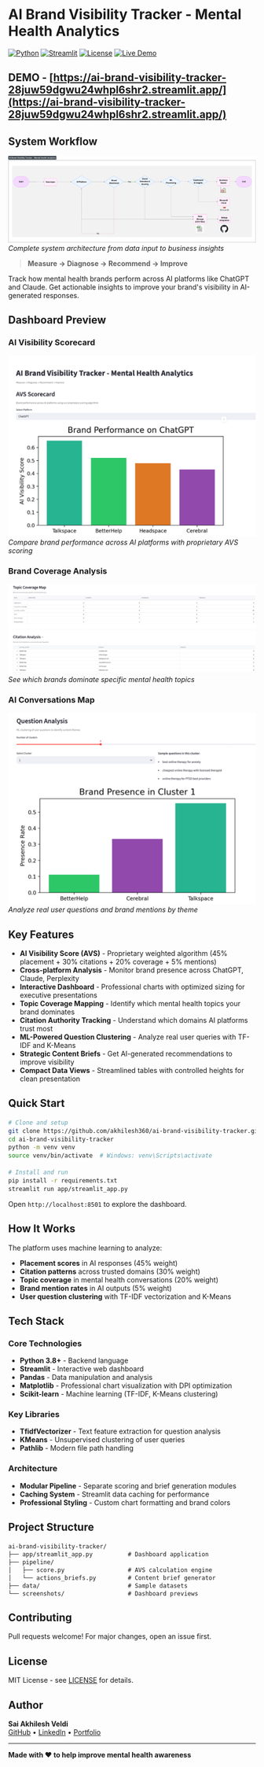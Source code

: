 # AI Brand Visibility Tracker - Mental Health Analytics

[![Python](https://img.shields.io/badge/Python-3.8+-blue.svg)](https://www.python.org/downloads/)
[![Streamlit](https://img.shields.io/badge/Streamlit-1.28+-red.svg)](https://streamlit.io/)
[![License](https://img.shields.io/badge/License-MIT-green.svg)](LICENSE)
[![Live Demo](https://img.shields.io/badge/Live%20Demo-Streamlit-FF4B4B.svg)](https://ai-brand-visibility-tracker-28juw59dgwu24whpl6shr2.streamlit.app/)


## DEMO - **[https://ai-brand-visibility-tracker-28juw59dgwu24whpl6shr2.streamlit.app/](https://ai-brand-visibility-tracker-28juw59dgwu24whpl6shr2.streamlit.app/)**
## System Workflow

![AI Brand Visibility Tracker Workflow](images/workflow-diagram.png)
*Complete system architecture from data input to business insights*


> **Measure → Diagnose → Recommend → Improve**

Track how mental health brands perform across AI platforms like ChatGPT and Claude. Get actionable insights to improve your brand's visibility in AI-generated responses.

## Dashboard Preview

### AI Visibility Scorecard
![Visibility Scorecard](screenshots/visibility-scorecard.png)
*Compare brand performance across AI platforms with proprietary AVS scoring*

### Brand Coverage Analysis  
![Brand Coverage](screenshots/brand-coverage.png)
*See which brands dominate specific mental health topics*

### AI Conversations Map
![Conversations Map](screenshots/conversations-map.png)
*Analyze real user questions and brand mentions by theme*

## Key Features

- **AI Visibility Score (AVS)** - Proprietary weighted algorithm (45% placement + 30% citations + 20% coverage + 5% mentions)
- **Cross-platform Analysis** - Monitor brand presence across ChatGPT, Claude, Perplexity
- **Interactive Dashboard** - Professional charts with optimized sizing for executive presentations
- **Topic Coverage Mapping** - Identify which mental health topics your brand dominates
- **Citation Authority Tracking** - Understand which domains AI platforms trust most
- **ML-Powered Question Clustering** - Analyze real user queries with TF-IDF and K-Means
- **Strategic Content Briefs** - Get AI-generated recommendations to improve visibility
- **Compact Data Views** - Streamlined tables with controlled heights for clean presentation

## Quick Start

```bash
# Clone and setup
git clone https://github.com/akhilesh360/ai-brand-visibility-tracker.git
cd ai-brand-visibility-tracker
python -m venv venv
source venv/bin/activate  # Windows: venv\Scripts\activate

# Install and run
pip install -r requirements.txt
streamlit run app/streamlit_app.py
```

Open `http://localhost:8501` to explore the dashboard.

## How It Works

The platform uses machine learning to analyze:
- **Placement scores** in AI responses (45% weight)
- **Citation patterns** across trusted domains (30% weight)
- **Topic coverage** in mental health conversations (20% weight)
- **Brand mention rates** in AI outputs (5% weight)
- **User question clustering** with TF-IDF vectorization and K-Means

## Tech Stack

### Core Technologies
- **Python 3.8+** - Backend language
- **Streamlit** - Interactive web dashboard
- **Pandas** - Data manipulation and analysis
- **Matplotlib** - Professional chart visualization with DPI optimization
- **Scikit-learn** - Machine learning (TF-IDF, K-Means clustering)

### Key Libraries
- **TfidfVectorizer** - Text feature extraction for question analysis
- **KMeans** - Unsupervised clustering of user queries
- **Pathlib** - Modern file path handling

### Architecture
- **Modular Pipeline** - Separate scoring and brief generation modules
- **Caching System** - Streamlit data caching for performance
- **Professional Styling** - Custom chart formatting and brand colors

## Project Structure

```
ai-brand-visibility-tracker/
├── app/streamlit_app.py          # Dashboard application
├── pipeline/
│   ├── score.py                  # AVS calculation engine
│   └── actions_briefs.py         # Content brief generator
├── data/                         # Sample datasets
└── screenshots/                  # Dashboard previews
```

## Contributing

Pull requests welcome! For major changes, open an issue first.

## License

MIT License - see [LICENSE](LICENSE) for details.

## Author

**Sai Akhilesh Veldi**  
[GitHub](https://github.com/akhilesh360) • [LinkedIn](https://www.linkedin.com/in/saiakhileshveldi/) • [Portfolio](https://akhilesh360.github.io/SAIPORTFOLIO/)

---

**Made with ❤️ to help improve mental health awareness**
